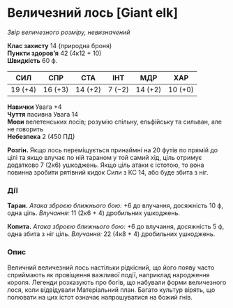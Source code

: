 # Величезний лось [Giant elk]

_Звір величезного розміру, невизначений_

**Клас захисту** 14 (природна броня)  
**Пункти здоров’я** 42 (4к12 + 10)  
**Швидкість** 60 ф.

|СИЛ|СПР|СТА|ІНТ|МДР|ХАР|
|---|---|---|---|---|---|
|19 (+4)|16 (+3)|14 (+2)|7 (−2)|14 (+2)|10 (+0)|

**Навички** Увага +4  
**Чуття** пасивна Увага 14  
**Мови** велетенських лосів; розумію спільну, ельфійську та сильван, але не говорить  
**Небезпека** 2 (450 ПД)

**Розгін.** Якщо лось переміщується принаймні на 20 футів по прямій до цілі та якщо влучає по ній тараном у той самий хід, ціль отримує додатково 7 (2к6) ушкоджень. Якщо ціль атаки є істотою, то вона повинна зробити рятівний кидок Сили з КС 14, або буде збита з ніг.

### Дії

**Таран.** _Атака зброєю ближнього бою:_ +6 до влучання, досяжність 10 ф, одна ціль. _Влучання:_ 11 (2к6 + 4) дробильних ушкоджень.

**Копита.** _Атака зброєю ближнього бою:_ +6 до влучання, досяжність 5 ф, одна збита з ніг ціль. _Влучання:_ 22 (4к8 + 4) дробильних ушкоджень.

### Опис

Величний величезний лось настільки рідкісний, що його появу часто сприймають як провіщення важливої події, наприклад народження короля. Легенди розказують про богів, що набували форми величезного лося, коли відвідували Матеріальний план. Багато культур вірять, що полювати на цих істот означає напрошуватися на божий гнів.